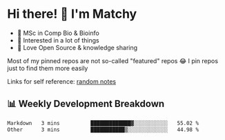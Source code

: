 # Hi there! 👋 I'm Matchy

- 🧬 MSc in Comp Bio & Bioinfo
- 🎈 Interested in a lot of things
- 💜 Love Open Source & knowledge sharing

Most of my pinned repos are not so-called "featured" repos 😂 I pin repos just to find them more easily

Links for self reference: [random notes](https://matchy233.github.io/random-notes)

## 📊 Weekly Development Breakdown

<!--START_SECTION:waka-->

```txt
Markdown   3 mins          █████████████▓░░░░░░░░░░░   55.02 %
Other      3 mins          ███████████▒░░░░░░░░░░░░░   44.98 %
```

<!--END_SECTION:waka-->
